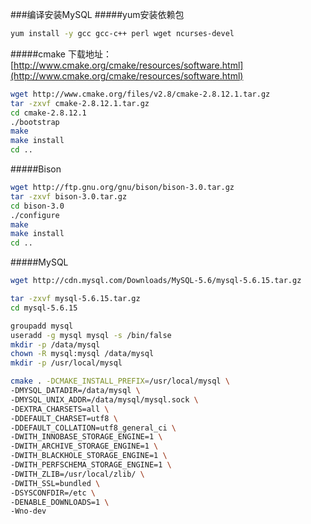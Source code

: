 ###编译安装MySQL
#####yum安装依赖包
```bash
yum install -y gcc gcc-c++ perl wget ncurses-devel
```
#####cmake
下载地址：[http://www.cmake.org/cmake/resources/software.html](http://www.cmake.org/cmake/resources/software.html)
```bash
wget http://www.cmake.org/files/v2.8/cmake-2.8.12.1.tar.gz
tar -zxvf cmake-2.8.12.1.tar.gz
cd cmake-2.8.12.1
./bootstrap
make
make install
cd ..
```
#####Bison
```bash
wget http://ftp.gnu.org/gnu/bison/bison-3.0.tar.gz
tar -zxvf bison-3.0.tar.gz
cd bison-3.0
./configure
make
make install
cd ..
```
#####MySQL
```bash
wget http://cdn.mysql.com/Downloads/MySQL-5.6/mysql-5.6.15.tar.gz
```
```bash
tar -zxvf mysql-5.6.15.tar.gz
cd mysql-5.6.15
```
```bash
groupadd mysql
useradd -g mysql mysql -s /bin/false
mkdir -p /data/mysql
chown -R mysql:mysql /data/mysql
mkdir -p /usr/local/mysql
```
```bash
cmake . -DCMAKE_INSTALL_PREFIX=/usr/local/mysql \
-DMYSQL_DATADIR=/data/mysql \
-DMYSQL_UNIX_ADDR=/data/mysql/mysql.sock \
-DEXTRA_CHARSETS=all \
-DDEFAULT_CHARSET=utf8 \
-DDEFAULT_COLLATION=utf8_general_ci \
-DWITH_INNOBASE_STORAGE_ENGINE=1 \
-DWITH_ARCHIVE_STORAGE_ENGINE=1 \
-DWITH_BLACKHOLE_STORAGE_ENGINE=1 \
-DWITH_PERFSCHEMA_STORAGE_ENGINE=1 \
-DWITH_ZLIB=/usr/local/zlib/ \
-DWITH_SSL=bundled \
-DSYSCONFDIR=/etc \
-DENABLE_DOWNLOADS=1 \
-Wno-dev
```